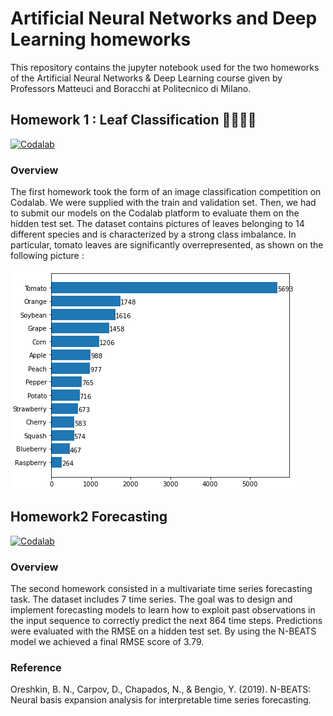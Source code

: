 # Artificial Neural Networks and Deep Learning homeworks

This repository contains the jupyter notebook used for the two homeworks of the Artificial Neural Networks & Deep Learning course given by Professors Matteuci and Boracchi at Politecnico di Milano. 

## Homework 1 : Leaf Classification   🍂🍃🍁🌿

[![Codalab](https://img.shields.io/badge/closed-codalab-green)](https://codalab.lisn.upsaclay.fr/competitions/226)

### Overview

The first homework took the form of an image classification competition on Codalab. We were supplied with the train and validation set. Then, we had to submit our models on the Codalab platform to evaluate them on the hidden test set.
The dataset contains pictures of leaves belonging to 14 different species and is characterized by a strong class imbalance. In particular, tomato leaves are significantly overrepresented, as shown on the following picture :

![alt text](https://github.com/jtonglet/Deep-Learning-HW1-Leaf-Classification/blob/main/img/distribution.PNG?raw=true)



## Homework2  Forecasting  


[![Codalab](https://img.shields.io/badge/closed-codalab-green)](https://codalab.lisn.upsaclay.fr/competitions/621)

### Overview

The second homework consisted in a multivariate time series forecasting task. The dataset includes 7 time series. The goal was to design and implement forecasting models to learn how to exploit past observations in the input sequence to correctly predict the next 864 time steps.
Predictions were evaluated with the RMSE on a hidden test set. 
By using the N-BEATS model we achieved a final RMSE score of 3.79.

 ### Reference 
 
 Oreshkin, B. N., Carpov, D., Chapados, N., & Bengio, Y. (2019). N-BEATS: Neural basis expansion analysis for interpretable time series forecasting.
